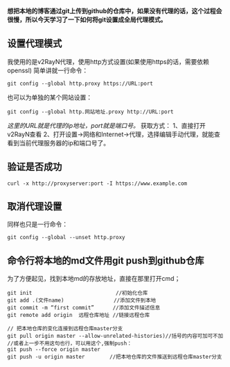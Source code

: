 **想把本地的博客通过git上传到github的仓库中，如果没有代理的话，这个过程会很慢，所以今天学习了一下如何将git设置成全局代理模式。**
## 设置代理模式
我使用的是v2RayN代理，使用http方式设置(如果使用https的话，需要依赖openssl)
简单讲就一行命令：
```
git config --global http.proxy https://URL:port
```
也可以为单独的某个网站设置：
```
git config --global http.网站地址.proxy http://URL:port
```
*这里的URL就是代理的ip地址，port就是端口号。*
获取方式：
1、直接打开v2RayN查看
2、打开设置->网络和Internet->代理，选择编辑手动代理，就能查看到当前代理服务器的ip和端口号了。

## 验证是否成功
```
curl -x http://proxyserver:port -I https://www.example.com
```

## 取消代理设置
同样也只是一行命令：
```
git config --global --unset http.proxy
```

## 命令行将本地的md文件用git push到github仓库
为了方便起见，找到本地md的存放地址，直接在那里打开cmd；

```
git init                           //初始化仓库
git add .(文件name)                //添加文件到本地 
git commit -m “first commit”      //添加文件描述信息
git remote add origin  远程仓库地址 //链接远程仓库 

// 把本地仓库的变化连接到远程仓库master分支
git pull origin master --allow-unrelated-histories)//括号的内容可加可不加
//或者上一步不用这句也行，可以用这个,强制push：
git push --force origin master
git push -u origin master        //把本地仓库的文件推送到远程仓库master分支
```
